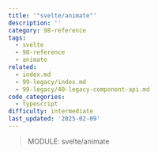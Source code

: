 ```yaml
---
title: '"svelte/animate"'
description: ''
category: 98-reference
tags:
  - svelte
  - 98-reference
  - animate
related:
  - index.md
  - 99-legacy/index.md
  - 99-legacy/40-legacy-component-api.md
code_categories:
  - typescript
difficulty: intermediate
last_updated: '2025-02-09'
---
```


> MODULE: svelte/animate
